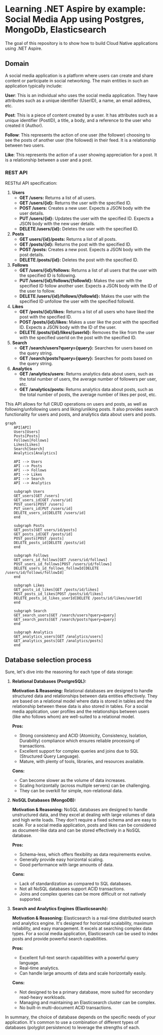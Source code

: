 # Learning .NET Aspire by example: Social Media App using Postgres, MongoDb, Elasticsearch

The goal of this repository is to show how to build Cloud Native applications using .NET Aspire.

## Domain

A social media application is a platform where users can create and share content or participate in social networking. The main entities in such an application typically include:

**User**: This is an individual who uses the social media application. They have attributes such as a unique identifier (UserID), a name, an email address, etc.

**Post**: This is a piece of content created by a user. It has attributes such as a unique identifier (PostID), a title, a body, and a reference to the user who created it (Author).

**Follow**: This represents the action of one user (the follower) choosing to see the posts of another user (the followed) in their feed. It is a relationship between two users.

**Like**: This represents the action of a user showing appreciation for a post. It is a relationship between a user and a post.

### REST API

RESTful API specification:

1. **Users**
   - **GET /users:** Returns a list of all users.
   - **GET /users/{id}:** Returns the user with the specified ID.
   - **POST /users:** Creates a new user. Expects a JSON body with the user details.
   - **PUT /users/{id}:** Updates the user with the specified ID. Expects a JSON body with the new user details.
   - **DELETE /users/{id}:** Deletes the user with the specified ID.
2. **Posts**
   - **GET users/{id}/posts:** Returns a list of all posts.
   - **GET /posts/{id}:** Returns the post with the specified ID.
   - **POST /posts:** Creates a new post. Expects a JSON body with the post details.
   - **DELETE /posts/{id}:** Deletes the post with the specified ID.
3. **Follows**
    - **GET /users/{id}/follows:** Returns a list of all users that the user with the specified ID is following.
    - **PUT /users/{id}/follows/{followId}:** Makes the user with the specified ID follow another user. Expects a JSON body with the ID of the user to follow.
    - **DELETE /users/{id}/follows/{followId}:** Makes the user with the specified ID unfollow the user with the specified followId.
4. **Likes**
   - **GET /posts/{id}/likes:** Returns a list of all users who have liked the post with the specified ID.
   - **POST /posts/{id}/likes:** Makes a user like the post with the specified ID. Expects a JSON body with the ID of the user.
   - **DELETE /posts/{id}/likes/{userId}:** Removes the like from the user with the specified userId on the post with the specified ID.
5. **Search**
   - **GET /search/users?query={query}:** Searches for users based on the query string.
   - **GET /search/posts?query={query}:** Searches for posts based on the query string.
6. **Analytics**
   - **GET /analytics/users:** Returns analytics data about users, such as the total number of users, the average number of followers per user, etc.
   - **GET /analytics/posts:** Returns analytics data about posts, such as the total number of posts, the average number of likes per post, etc.

This API allows for full CRUD operations on users and posts, as well as following/unfollowing users and liking/unliking posts. It also provides search functionality for users and posts, and analytics data about users and posts.

```mermaid
graph 
    API[API]
    Users[Users]
    Posts[Posts]
    Follows[Follows]
    Likes[Likes]
    Search[Search]
    Analytics[Analytics]

    API --> Users
    API --> Posts
    API --> Follows
    API --> Likes
    API --> Search
    API --> Analytics

    subgraph Users
    GET_users[GET /users]
    GET_users_id[GET /users/id]
    POST_users[POST /users]
    PUT_users_id[PUT /users/id]
    DELETE_users_id[DELETE /users/id]
    end

    subgraph Posts
    GET_posts[GET users/id/posts]
    GET_posts_id[GET /posts/id]
    POST_posts[POST /posts]
    DELETE_posts_id[DELETE /posts/id]
    end

    subgraph Follows
    GET_users_id_follows[GET /users/id/follows]
    POST_users_id_follows[POST /users/id/follows]
    DELETE_users_id_follows_followId[DELETE /users/id/follows/followId]
    end

    subgraph Likes
    GET_posts_id_likes[GET /posts/id/likes]
    POST_posts_id_likes[POST /posts/id/likes]
    DELETE_posts_id_likes_userId[DELETE /posts/id/likes/userId]
    end

    subgraph Search
    GET_search_users[GET /search/users?query=query]
    GET_search_posts[GET /search/posts?query=query]
    end

    subgraph Analytics
    GET_analytics_users[GET /analytics/users]
    GET_analytics_posts[GET /analytics/posts]
    end
```

## Database selection process

Sure, let's dive into the reasoning for each type of data storage:

1. **Relational Databases (PostgreSQL):**

   **Motivation & Reasoning:** Relational databases are designed to handle structured data and relationships between data entities effectively. They are based on a relational model where data is stored in tables and the relationship between these data is also stored in tables. For a social media application, user profiles and the relationships between users (like who follows whom) are well-suited to a relational model.

   **Pros:**
   - Strong consistency and ACID (Atomicity, Consistency, Isolation, Durability) compliance which ensures reliable processing of transactions.
   - Excellent support for complex queries and joins due to SQL (Structured Query Language).
   - Mature, with plenty of tools, libraries, and resources available.

   **Cons:**
   - Can become slower as the volume of data increases.
   - Scaling horizontally (across multiple servers) can be challenging.
   - They can be overkill for simple, non-relational data.

2. **NoSQL Databases (MongoDB):**

   **Motivation & Reasoning:** NoSQL databases are designed to handle unstructured data, and they excel at dealing with large volumes of data and high write loads. They don't require a fixed schema and are easy to scale. For a social media application, posts and likes can be considered as document-like data and can be stored effectively in a NoSQL database.

   **Pros:**
   - Schema-less, which offers flexibility as data requirements evolve.
   - Generally provide easy horizontal scaling.
   - Good performance with large amounts of data.

   **Cons:**
   - Lack of standardization as compared to SQL databases.
   - Not all NoSQL databases support ACID transactions.
   - Joins and complex queries can be more difficult or not natively supported.

3. **Search and Analytics Engines (Elasticsearch):**

   **Motivation & Reasoning:** Elasticsearch is a real-time distributed search and analytics engine. It's designed for horizontal scalability, maximum reliability, and easy management. It excels at searching complex data types. For a social media application, Elasticsearch can be used to index posts and provide powerful search capabilities.

   **Pros:**
   - Excellent full-text search capabilities with a powerful query language.
   - Real-time analytics.
   - Can handle large amounts of data and scale horizontally easily.

   **Cons:**
   - Not designed to be a primary database, more suited for secondary read-heavy workloads.
   - Managing and maintaining an Elasticsearch cluster can be complex.
   - No built-in multi-document ACID transactions.

In summary, the choice of database depends on the specific needs of your application. It's common to use a combination of different types of databases (polyglot persistence) to leverage the strengths of each.
